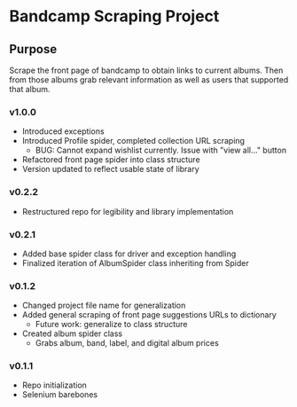# Bandcamp Scraping Project

## Purpose
Scrape the front page of bandcamp to obtain links to current albums. Then from those albums grab relevant information as well as users that supported that album.



### v1.0.0
  * Introduced exceptions
  * Introduced Profile spider, completed collection URL scraping
    + BUG: Cannot expand wishlist currently. Issue with "view all..." button
  * Refactored front page spider into class structure
  * Version updated to reflect usable state of library

### v0.2.2
  * Restructured repo for legibility and library implementation

### v0.2.1
 * Added base spider class for driver and exception handling
 * Finalized iteration of AlbumSpider class inheriting from Spider

### v0.1.2
 * Changed project file name for generalization
 * Added general scraping of front page suggestions URLs to dictionary
   + Future work: generalize to class structure
 * Created album spider class
   + Grabs album, band, label, and digital album prices

### v0.1.1
 * Repo initialization
 * Selenium barebones

